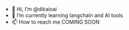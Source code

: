 - 👋 Hi, I’m @dikaioai
- 🌱 I’m currently learning langchain and AI tools
- 📫 How to reach me COMING SOON
